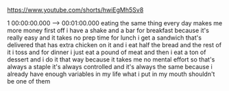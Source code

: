 https://www.youtube.com/shorts/hwiEgMh5Sv8

1 00:00:00.000 --\> 00:01:00.000 eating the same thing every day makes
me more money first off i have a shake and a bar for breakfast because
it's really easy and it takes no prep time for lunch i get a sandwich
that's delivered that has extra chicken on it and i eat half the bread
and the rest of it i toss and for dinner i just eat a pound of meat and
then i eat a ton of dessert and i do it that way because it takes me no
mental effort so that's always a staple it's always controlled and it's
always the same because i already have enough variables in my life what
i put in my mouth shouldn't be one of them
